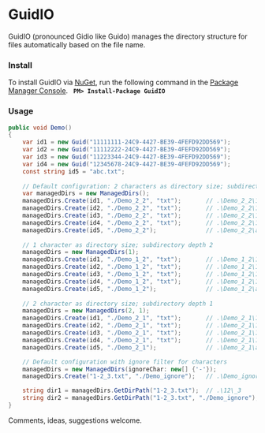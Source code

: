 # GuidIO
GuidIO (pronounced Gidio like Guido) manages the directory structure for files automatically based on the file name.

### Install
To install GuidIO via [NuGet](https://www.nuget.org/packages/GuidIO/), run the following command in the [Package Manager Console](http://docs.nuget.org/docs/start-here/using-the-package-manager-console).
**<code>
PM&gt; Install-Package GuidIO
</code>**


### Usage

```csharp
public void Demo()
{
	var id1 = new Guid("11111111-24C9-4427-BE39-4FEFD92DD569");
	var id2 = new Guid("11112222-24C9-4427-BE39-4FEFD92DD569");
	var id3 = new Guid("11223344-24C9-4427-BE39-4FEFD92DD569");
	var id4 = new Guid("12345678-24C9-4427-BE39-4FEFD92DD569");
	const string id5 = "abc.txt";
	
	// Default configuration: 2 characters as directory size; subdirectory depth 2
	var managedDirs = new ManagedDirs();
	managedDirs.Create(id1, "./Demo_2_2", "txt");       // .\Demo_2_2\11\11\11111111-24C9-4427-BE39-4FEFD92DD569.txt
	managedDirs.Create(id2, "./Demo_2_2", "txt");       // .\Demo_2_2\11\11\11112222-24C9-4427-BE39-4FEFD92DD569.txt
	managedDirs.Create(id3, "./Demo_2_2", "txt");       // .\Demo_2_2\11\22\11223344-24C9-4427-BE39-4FEFD92DD569.txt
	managedDirs.Create(id4, "./Demo_2_2", "txt");       // .\Demo_2_2\12\34\12345678-24C9-4427-BE39-4FEFD92DD569.txt
	managedDirs.Create(id5, "./Demo_2_2");              // .\Demo_2_2\ab\c\abc.txt
	
	// 1 character as directory size; subdirectory depth 2 
	managedDirs = new ManagedDirs(1);
	managedDirs.Create(id1, "./Demo_1_2", "txt");       // .\Demo_1_2\1\1\11111111-24C9-4427-BE39-4FEFD92DD569.txt
	managedDirs.Create(id2, "./Demo_1_2", "txt");       // .\Demo_1_2\1\1\11112222-24C9-4427-BE39-4FEFD92DD569.txt
	managedDirs.Create(id3, "./Demo_1_2", "txt");       // .\Demo_1_2\1\2\11223344-24C9-4427-BE39-4FEFD92DD569.txt
	managedDirs.Create(id4, "./Demo_1_2", "txt");       // .\Demo_1_2\1\2\12345678-24C9-4427-BE39-4FEFD92DD569.txt
	managedDirs.Create(id5, "./Demo_1_2");              // .\Demo_1_2\a\b\abc.txt
	
	// 2 character as directory size; subdirectory depth 1 
	managedDirs = new ManagedDirs(2, 1);
	managedDirs.Create(id1, "./Demo_2_1", "txt");       // .\Demo_2_1\11\11111111-24C9-4427-BE39-4FEFD92DD569.txt
	managedDirs.Create(id2, "./Demo_2_1", "txt");       // .\Demo_2_1\11\11112222-24C9-4427-BE39-4FEFD92DD569.txt
	managedDirs.Create(id3, "./Demo_2_1", "txt");       // .\Demo_2_1\11\11223344-24C9-4427-BE39-4FEFD92DD569.txt
	managedDirs.Create(id4, "./Demo_2_1", "txt");       // .\Demo_2_1\12\12345678-24C9-4427-BE39-4FEFD92DD569.txt
	managedDirs.Create(id5, "./Demo_2_1");              // .\Demo_2_1\ab\abc.txt

	// Default configuration with ignore filter for characters
	managedDirs = new ManagedDirs(ignoreChar: new[] {'-'});
	managedDirs.Create("1-2_3.txt", "./Demo_ignore");   // .\Demo_ignore\12\_3\1-2_3.txt

	string dir1 = managedDirs.GetDirPath("1-2_3.txt");  // .\12\_3
	string dir2 = managedDirs.GetDirPath("1-2_3.txt", "./Demo_ignore");  // ./Demo_ignore\12\_3
}
```

Comments, ideas, suggestions welcome.
